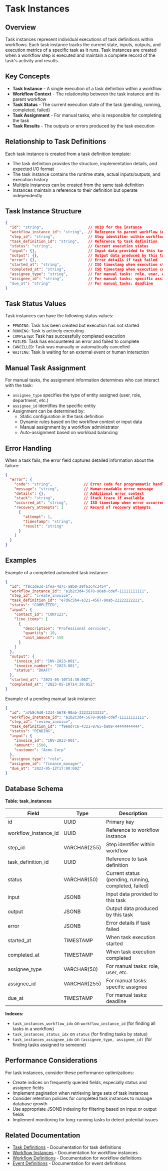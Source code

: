 # Task Instances

## Overview

Task instances represent individual executions of task definitions within workflows. Each task instance tracks the current state, inputs, outputs, and execution metrics of a specific task as it runs. Task instances are created when a workflow step is executed and maintain a complete record of the task's activity and results.

## Key Concepts

* **Task Instance** - A single execution of a task definition within a workflow
* **Workflow Context** - The relationship between the task instance and its parent workflow
* **Task Status** - The current execution state of the task (pending, running, completed, failed)
* **Task Assignment** - For manual tasks, who is responsible for completing the task
* **Task Results** - The outputs or errors produced by the task execution

## Relationship to Task Definitions

Each task instance is created from a task definition template:

* The task definition provides the structure, implementation details, and expected I/O format
* The task instance contains the runtime state, actual inputs/outputs, and execution history
* Multiple instances can be created from the same task definition
* Instances maintain a reference to their definition but operate independently

## Task Instance Structure

```json
{
  "id": "string",                    // UUID for the instance
  "workflow_instance_id": "string",  // Reference to parent workflow instance
  "step_id": "string",               // Step identifier within workflow
  "task_definition_id": "string",    // Reference to task definition
  "status": "string",                // Current execution status
  "input": {},                       // Input data provided to this task
  "output": {},                      // Output data produced by this task
  "error": {},                       // Error details if task failed
  "started_at": "string",            // ISO timestamp when execution started
  "completed_at": "string",          // ISO timestamp when execution completed
  "assignee_type": "string",         // For manual tasks: role, user, etc.
  "assignee_id": "string",           // For manual tasks: specific assignee
  "due_at": "string"                 // For manual tasks: deadline
}
```

## Task Status Values

Task instances can have the following status values:

* `PENDING`: Task has been created but execution has not started
* `RUNNING`: Task is actively executing
* `COMPLETED`: Task has successfully completed execution
* `FAILED`: Task has encountered an error and failed to complete
* `CANCELLED`: Task was manually or automatically cancelled
* `WAITING`: Task is waiting for an external event or human interaction

## Manual Task Assignment

For manual tasks, the assignment information determines who can interact with the task:

* `assignee_type` specifies the type of entity assigned (user, role, department, etc.)
* `assignee_id` identifies the specific entity
* Assignment can be determined by:
  * Static configuration in the task definition
  * Dynamic rules based on the workflow context or input data
  * Manual assignment by a workflow administrator
  * Auto-assignment based on workload balancing

## Error Handling

When a task fails, the error field captures detailed information about the failure:

```json
{
  "error": {
    "code": "string",              // Error code for programmatic handling
    "message": "string",           // Human-readable error message
    "details": {},                 // Additional error context
    "stack": "string",             // Stack trace if available
    "occurred_at": "string",       // ISO timestamp when error occurred
    "recovery_attempts": [         // Record of recovery attempts
      {
        "attempt": 1,
        "timestamp": "string",
        "result": "string"
      }
    ]
  }
}
```

## Examples

Example of a completed automated task instance:

```json
{
  "id": "f8c3de3d-1fea-4d7c-a8b0-29f63c4c3454",
  "workflow_instance_id": "a1b2c3d4-5678-90ab-cdef-11111111111",
  "step_id": "create_invoice",
  "task_definition_id": "e7d6c5b4-a321-4567-90ab-22222222222",
  "status": "COMPLETED",
  "input": {
    "contact_id": "CONT123",
    "line_items": [
      {
        "description": "Professional services",
        "quantity": 10,
        "unit_amount": 150
      }
    ]
  },
  "output": {
    "invoice_id": "INV-2023-001",
    "invoice_number": "2023-001",
    "status": "DRAFT"
  },
  "started_at": "2023-05-10T14:30:00Z",
  "completed_at": "2023-05-10T14:30:05Z"
}
```

Example of a pending manual task instance:

```json
{
  "id": "a7b8c9d0-1234-5678-90ab-33333333333",
  "workflow_instance_id": "a1b2c3d4-5678-90ab-cdef-11111111111",
  "step_id": "review_invoice",
  "task_definition_id": "f9e8d7c6-4321-8765-ba09-44444444444",
  "status": "PENDING",
  "input": {
    "invoice_id": "INV-2023-001",
    "amount": 1500,
    "customer": "Acme Corp"
  },
  "assignee_type": "role",
  "assignee_id": "finance_manager",
  "due_at": "2023-05-12T17:00:00Z"
}
```

## Database Schema

**Table: task_instances**

| Field | Type | Description |
|----|----|----|
| id | UUID | Primary key |
| workflow_instance_id | UUID | Reference to workflow instance |
| step_id | VARCHAR(255) | Step identifier within workflow |
| task_definition_id | UUID | Reference to task definition |
| status | VARCHAR(50) | Current status (pending, running, completed, failed) |
| input | JSONB | Input data provided to this task |
| output | JSONB | Output data produced by this task |
| error | JSONB | Error details if task failed |
| started_at | TIMESTAMP | When task execution started |
| completed_at | TIMESTAMP | When task execution completed |
| assignee_type | VARCHAR(50) | For manual tasks: role, user, etc. |
| assignee_id | VARCHAR(255) | For manual tasks: specific assignee |
| due_at | TIMESTAMP | For manual tasks: deadline |

**Indexes:**

* `task_instances_workflow_idx` on `workflow_instance_id` (for finding all tasks in a workflow)
* `task_instances_status_idx` on `status` (for finding tasks by status)
* `task_instances_assignee_idx` on `(assignee_type, assignee_id)` (for finding tasks assigned to someone)

## Performance Considerations

For task instances, consider these performance optimizations:

* Create indices on frequently queried fields, especially status and assignee fields
* Implement pagination when retrieving large sets of task instances
* Consider retention policies for completed task instances to manage database growth
* Use appropriate JSONB indexing for filtering based on input or output fields
* Implement monitoring for long-running tasks to detect potential issues

## Related Documentation

* [Task Definitions](./task_definitions.md) - Documentation for task definitions
* [Workflow Instances](./workflow_instances.md) - Documentation for workflow instances
* [Workflow Definitions](./workflow_definitions.md) - Documentation for workflow definitions
* [Event Definitions](./event_definitions.md) - Documentation for event definitions


